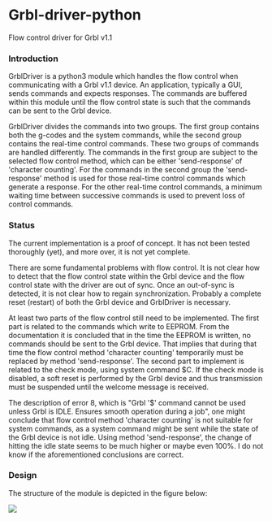 # Grbl-driver-python
Flow control driver for Grbl v1.1

### Introduction

GrblDriver is a python3 module which handles the flow control when communicating
with a Grbl v1.1 device. An application, typically a GUI, sends commands and
expects responses. The commands are buffered within this module until the flow
control state is such that the commands can be sent to the Grbl device.

GrblDriver divides the commands into two groups. The first group contains both
the g-codes and the system commands, while the second group contains the
real-time control commands. These two groups of commands are handled
differently. The commands in the first group are subject to the selected flow
control method, which can be either 'send-response' of 'character counting'. For
the commands in the second group the 'send-response' method is used for those
real-time control commands which generate a response. For the other real-time
control commands, a minimum waiting time between successive commands is used to
prevent loss of control commands.

### Status

The current implementation is a proof of concept. It has not been tested
thoroughly (yet), and more over, it is not yet complete.

There are some fundamental problems with flow control. It is not clear how to
detect that the flow control state within the Grbl device and the flow control
state with the driver are out of sync. Once an out-of-sync is detected, it is
not clear how to regain synchronization. Probably a complete reset (restart) of
both the Grbl device and GrblDriver is necessary.

At least two parts of the flow control still need to be implemented. The first
part is related to the commands which write to EEPROM. From the documentation it
is concluded that in the time the EEPROM is written, no commands should be sent
to the Grbl device. That implies that during that time the flow control method
'character counting' temporarily must be replaced by method 'send-response'. The
second part to implement is related to the check mode, using system command $C.
If the check mode is disabled, a soft reset is performed by the Grbl device and
thus transmission must be suspended until the welcome message is received.

The description of error 8, which is "Grbl '$' command cannot be used unless
Grbl is IDLE. Ensures smooth operation during a job", one might conclude that
flow control method 'character counting' is not suitable for system commands, as
a system command might be sent while the state of the Grbl device is not idle.
Using method 'send-response', the change of hitting the idle state seems to be
much higher or maybe even 100%. I do not know if the aforementioned conclusions
are correct.

### Design

The structure of the module is depicted in the figure below:

<img src="https://raw.githubusercontent.com/wnelis/Grbl-driver-python/master/docs/grbl.driver.archictecture.pdf">

